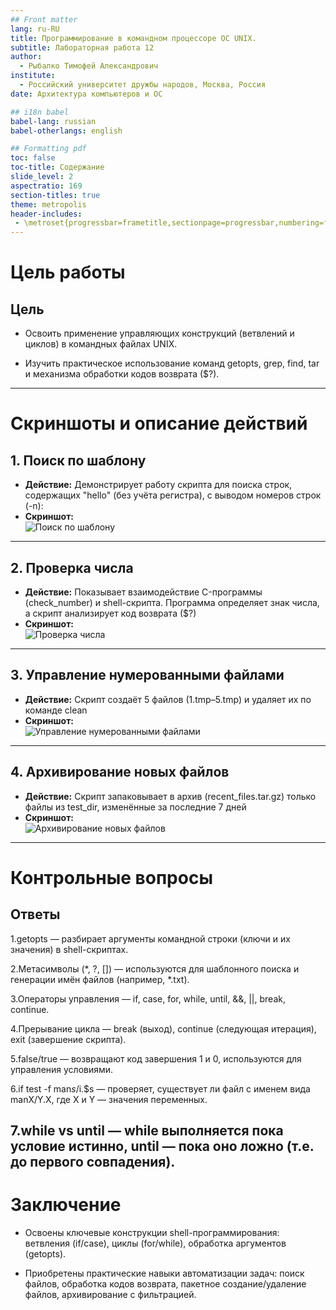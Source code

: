 ```yaml
---
## Front matter
lang: ru-RU
title: Программирование в командном процессоре ОС UNIX.
subtitle: Лабораторная работа 12
author:
  - Рыбалко Тимофей Александрович
institute:
  - Российский университет дружбы народов, Москва, Россия
date: Архитектура компьютеров и ОС

## i18n babel
babel-lang: russian
babel-otherlangs: english

## Formatting pdf
toc: false
toc-title: Содержание
slide_level: 2
aspectratio: 169
section-titles: true
theme: metropolis
header-includes:
 - \metroset{progressbar=frametitle,sectionpage=progressbar,numbering=fraction}
---
```


# Цель работы

## Цель
- Освоить применение управляющих конструкций (ветвлений и циклов) в командных файлах UNIX.

- Изучить практическое использование команд getopts, grep, find, tar и механизма обработки кодов возврата ($?).

---

# Скриншоты и описание действий

## 1. Поиск по шаблону
- **Действие:** Демонстрирует работу скрипта для поиска строк, содержащих "hello" (без учёта регистра), с выводом номеров строк (-n):
- **Скриншот:**  
  ![Поиск по шаблону](screenshot_1.png)

---

## 2. Проверка числа
- **Действие:** Показывает взаимодействие C-программы (check_number) и shell-скрипта. Программа определяет знак числа, а скрипт анализирует код возврата ($?)
- **Скриншот:**  
  ![Проверка числа](screenshot_2.png)

---

## 3. Управление нумерованными файлами
- **Действие:** Скрипт создаёт 5 файлов (1.tmp–5.tmp) и удаляет их по команде clean
- **Скриншот:**  
  ![Управление нумерованными файлами](screenshot_3.png)

---

## 4. Архивирование новых файлов
- **Действие:** Скрипт запаковывает в архив (recent_files.tar.gz) только файлы из test_dir, изменённые за последние 7 дней
- **Скриншот:**  
  ![Архивирование новых файлов](screenshot_4.png)

---


# Контрольные вопросы

## Ответы
1.getopts — разбирает аргументы командной строки (ключи и их значения) в shell-скриптах.

2.Метасимволы (*, ?, []) — используются для шаблонного поиска и генерации имён файлов (например, *.txt).

3.Операторы управления — if, case, for, while, until, &&, ||, break, continue.

4.Прерывание цикла — break (выход), continue (следующая итерация), exit (завершение скрипта).

5.false/true — возвращают код завершения 1 и 0, используются для управления условиями.

6.if test -f man$s/$i.$s — проверяет, существует ли файл с именем вида manX/Y.X, где X и Y — значения переменных.

7.while vs until — while выполняется пока условие истинно, until — пока оно ложно (т.е. до первого совпадения).
---

# Заключение

- Освоены ключевые конструкции shell-программирования: ветвления (if/case), циклы (for/while), обработка аргументов (getopts).

- Приобретены практические навыки автоматизации задач: поиск файлов, обработка кодов возврата, пакетное создание/удаление файлов, архивирование с фильтрацией.